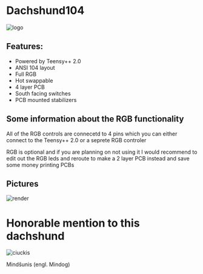 # Dachshund104

![logo](https://github.com/TheMobas0/Dachshund104/assets/87865572/2002639a-7da3-4227-9ca3-5aff0e5c19bd)

## Features:
- Powered by Teensy++ 2.0
- ANSI 104 layout
- Full RGB
- Hot swappable
- 4 layer PCB
- South facing switches
- PCB mounted stabilizers

## Some information about the RGB functionality

All of the RGB controls are connecetd to 4 pins which you can either connect to the Teensy++ 2.0 or a seprete RGB controler

RGB is optional and if you are planning on not using it I would recommend to edit out the RGB leds and reroute to make a 2 layer PCB instead and save some money printing PCBs

## Pictures

![render](https://github.com/TheMobas0/Dachshund104/assets/87865572/c3ff0e07-9835-40d6-aa6c-effeca905e24)


# Honorable mention to this dachshund

![ciuckis](https://github.com/TheMobas0/Dachshund104/assets/87865572/4acd7f98-1d93-4cf4-9550-566c3cfd85ca)

Mindšunis (engl. Mindog)
